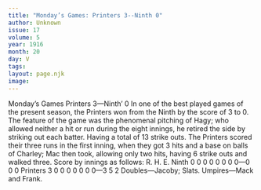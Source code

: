 ```yaml
---
title: "Monday’s Games: Printers 3--Ninth 0"
author: Unknown
issue: 17
volume: 5
year: 1916
month: 20
day: V
tags:
layout: page.njk
image:
---
```

Monday’s Games    Printers 3—Ninth’ 0      In one of the best played games of the present season, the Printers won from the Ninth by the score of 3 to 0.   The feature of the game was the phenomenal pitching of Hagy; who allowed neither a hit or run during the eight innings, he retired the side by striking out each batter. Having a total of 13 strike outs.   The Printers scored their three runs in the first inning, when they got 3 hits and a base on balls of Charley; Mac then took, allowing only two hits, having 6 strike outs and walked three.    Score by innings as follows:   R. H. E. Ninth 0 0 0 0 0 0 0 0—0  0 0 Printers 3 0 0 0 0 0 0 0—3 5 2   Doubles—Jacoby; Slats.   Umpires—Mack and Frank.   

